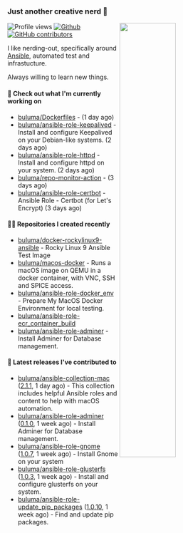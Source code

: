 ### Just another creative nerd 👋


![Profile views](https://gpvc.arturio.dev/buluma) <a href="https://gitstats.me/buluma">
  <img align="right" src="https://github-readme-stats.vercel.app/api?username=buluma&theme=gotham&show_icons=true" width="50%"/>
</a>
[![Github](https://img.shields.io/badge/-buluma-black?style=flat&labelColor=black&logo=github&logoColor=white&include_all_commits=true&count_private=true)](https://gitstats.me/buluma)
[![GitHub contributors](https://img.shields.io/github/contributors/buluma/badges.svg)](https://GitHub.com/buluma/badges/graphs/contributors/)

I like nerding-out, specifically around [Ansible](https://github.com/ansible/ansible), automated test and infrastucture.

Always willing to learn new things.

#### 👷 Check out what I'm currently working on

- [buluma/Dockerfiles](https://github.com/buluma/Dockerfiles) -  (1 day ago)
- [buluma/ansible-role-keepalived](https://github.com/buluma/ansible-role-keepalived) - Install and configure Keepalived on your Debian-like systems. (2 days ago)
- [buluma/ansible-role-httpd](https://github.com/buluma/ansible-role-httpd) - Install and configure httpd on your system. (2 days ago)
- [buluma/repo-monitor-action](https://github.com/buluma/repo-monitor-action) -  (3 days ago)
- [buluma/ansible-role-certbot](https://github.com/buluma/ansible-role-certbot) - Ansible Role - Certbot (for Let&#39;s Encrypt) (3 days ago)

#### 👨‍💻 Repositories I created recently

- [buluma/docker-rockylinux9-ansible](https://github.com/buluma/docker-rockylinux9-ansible) - Rocky Linux 9 Ansible Test Image
- [buluma/macos-docker](https://github.com/buluma/macos-docker) - Runs a macOS image on QEMU in a docker container, with VNC, SSH and SPICE access.
- [buluma/ansible-role-docker_env](https://github.com/buluma/ansible-role-docker_env) - Prepare My MacOS Docker Environment for local testing.
- [buluma/ansible-role-ecr_container_build](https://github.com/buluma/ansible-role-ecr_container_build)
- [buluma/ansible-role-adminer](https://github.com/buluma/ansible-role-adminer) - Install Adminer for Database management.

#### 🚀 Latest releases I've contributed to

- [buluma/ansible-collection-mac](https://github.com/buluma/ansible-collection-mac) ([2.1.1](https://github.com/buluma/ansible-collection-mac/releases/tag/2.1.1), 1 day ago) - This collection includes helpful Ansible roles and content to help with macOS automation.
- [buluma/ansible-role-adminer](https://github.com/buluma/ansible-role-adminer) ([0.1.0](https://github.com/buluma/ansible-role-adminer/releases/tag/0.1.0), 1 week ago) - Install Adminer for Database management.
- [buluma/ansible-role-gnome](https://github.com/buluma/ansible-role-gnome) ([1.0.7](https://github.com/buluma/ansible-role-gnome/releases/tag/1.0.7), 1 week ago) - Install Gnome on your system
- [buluma/ansible-role-glusterfs](https://github.com/buluma/ansible-role-glusterfs) ([1.0.3](https://github.com/buluma/ansible-role-glusterfs/releases/tag/1.0.3), 1 week ago) - Install and configure glusterfs on your system.
- [buluma/ansible-role-update_pip_packages](https://github.com/buluma/ansible-role-update_pip_packages) ([1.0.10](https://github.com/buluma/ansible-role-update_pip_packages/releases/tag/1.0.10), 1 week ago) - Find and update pip packages.


